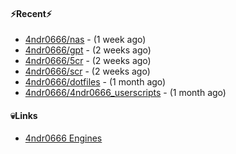 #### ⚡Recent⚡

- [4ndr0666/nas](https://github.com/4ndr0666/nas) - (1 week ago)
- [4ndr0666/gpt](https://github.com/4ndr0666/gpt) - (2 weeks ago)
- [4ndr0666/5cr](https://github.com/4ndr0666/5cr) - (2 weeks ago)
- [4ndr0666/scr](https://github.com/4ndr0666/scr) - (2 weeks ago)
- [4ndr0666/dotfiles](https://github.com/4ndr0666/dotfiles) - (1 month ago)
- [4ndr0666/4ndr0666_userscripts](https://github.com/4ndr0666/4ndr0666_userscripts) - (1 month ago)

#### 💀Links

- [4ndr0666 Engines](https://github.com/hoothin/SearchJumper/discussions/73)


